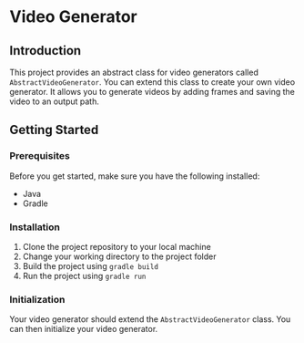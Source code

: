 # Video Generator

## Introduction

This project provides an abstract class for video generators called `AbstractVideoGenerator`. You can extend this class
to create your own video generator. It allows you to generate videos by adding frames and saving the video to an output
path.

## Getting Started

### Prerequisites

Before you get started, make sure you have the following installed:

- Java
- Gradle

### Installation

1. Clone the project repository to your local machine
2. Change your working directory to the project folder
3. Build the project using `gradle build`
4. Run the project using `gradle run`

### Initialization

Your video generator should extend the `AbstractVideoGenerator` class. You can then initialize your video generator.

